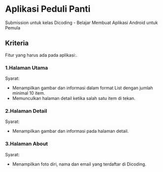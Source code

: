 # Aplikasi Peduli Panti
Submission untuk kelas Dicoding - Belajar Membuat Aplikasi Android untuk Pemula

## Kriteria
Fitur yang harus ada pada aplikasi:.
### 1.Halaman Utama

Syarat:
* Menampilkan gambar dan informasi dalam format List dengan jumlah minimal 10 item.
* Memunculkan halaman detail ketika salah satu item di tekan.

### 2.Halaman Detail

Syarat:
* Menampilkan gambar dan informasi pada halaman detail.

### 3.Halaman About

Syarat:
* Menampilkan foto diri, nama dan email yang terdaftar di Dicoding.
